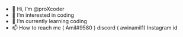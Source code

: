 - 👋 Hi, I’m @proXcoder
- 👀 I’m interested in coding
- 🌱 I’m currently learning coding 
- 📫 How to reach me 
( Amil#9580 ) discord
( awinamil1) Instagram id

<!---
proXcoder/proXcoder is a ✨ special ✨ repository because its `README.md` (this file) appears on your GitHub profile.
You can click the Preview link to take a look at your changes.
--->
